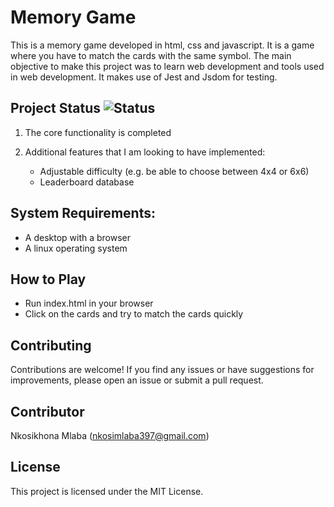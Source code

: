 # Memory Game
This is a memory game developed in html, css and javascript. It is a game where you have to match the cards with the same symbol. The main objective to make this project was to learn web development and tools used in web development. It makes use of Jest and Jsdom for testing.

## Project Status ![Status](https://img.shields.io/badge/status-completed-brightgreen)

1. The core functionality is completed

2. Additional features that I am looking to have implemented:
    - Adjustable difficulty (e.g. be able to choose between 4x4 or 6x6)
    - Leaderboard database

## System Requirements:
- A desktop with a browser
- A linux operating system

## How to Play
- Run index.html in your browser
- Click on the cards and try to match the cards quickly
    
## Contributing

Contributions are welcome! If you find any issues or have suggestions for improvements, please open an issue or submit a pull request.

## Contributor

Nkosikhona Mlaba (nkosimlaba397@gmail.com)

## License

This project is licensed under the MIT License.